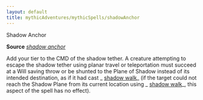 ```yaml
---
layout: default
title: mythicAdventures/mythicSpells/shadowAnchor
---
```

Shadow Anchor

**Source** [_shadow anchor_](advancedRaceGuide/uncommonRaces/wayangs#_shadow-anchor)

Add your tier to the CMD of the shadow tether. A creature attempting to escape the shadow tether using planar travel or teleportation must succeed at a Will saving throw or be shunted to the Plane of Shadow instead of its intended destination, as if it had cast _ [shadow walk](spells/shadowWalk#_shadow-walk)_ (if the target could not reach the Shadow Plane from its current location using _ [shadow walk](spells/shadowWalk#_shadow-walk)_, this aspect of the spell has no effect).

